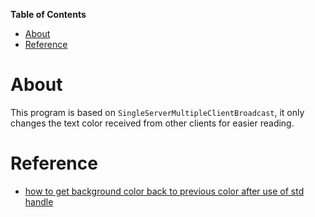<!-- markdown-toc start - Don't edit this section. Run M-x markdown-toc-generate-toc again -->
**Table of Contents**

- [About](#about)
- [Reference](#reference)

<!-- markdown-toc end -->

# About
This program is based on `SingleServerMultipleClientBroadcast`, it only changes the text color received from other clients for easier reading.

# Reference
- [how to get background color back to previous color after use of std handle](https://stackoverflow.com/questions/25559077/how-to-get-background-color-back-to-previous-color-after-use-of-std-handle)
